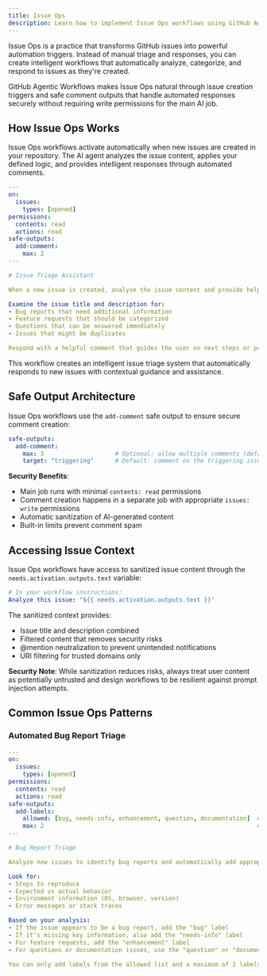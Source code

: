 ```yaml
---
title: Issue Ops
description: Learn how to implement Issue Ops workflows using GitHub Agentic Workflows with issue created triggers and automated comment responses for streamlined issue management.
---
```


Issue Ops is a practice that transforms GitHub issues into powerful automation triggers. Instead of manual triage and responses, you can create intelligent workflows that automatically analyze, categorize, and respond to issues as they're created.

GitHub Agentic Workflows makes Issue Ops natural through issue creation triggers and safe comment outputs that handle automated responses securely without requiring write permissions for the main AI job.

## How Issue Ops Works

Issue Ops workflows activate automatically when new issues are created in your repository. The AI agent analyzes the issue content, applies your defined logic, and provides intelligent responses through automated comments.

```yaml
---
on:
  issues:
    types: [opened]
permissions:
  contents: read
  actions: read
safe-outputs:
  add-comment:
    max: 2
---

# Issue Triage Assistant

When a new issue is created, analyze the issue content and provide helpful guidance.

Examine the issue title and description for:
- Bug reports that need additional information
- Feature requests that should be categorized
- Questions that can be answered immediately
- Issues that might be duplicates

Respond with a helpful comment that guides the user on next steps or provides immediate assistance.
```

This workflow creates an intelligent issue triage system that automatically responds to new issues with contextual guidance and assistance.

## Safe Output Architecture

Issue Ops workflows use the `add-comment` safe output to ensure secure comment creation:

```yaml
safe-outputs:
  add-comment:
    max: 3                    # Optional: allow multiple comments (default: 1)
    target: "triggering"      # Default: comment on the triggering issue/PR
```

**Security Benefits**:
- Main job runs with minimal `contents: read` permissions
- Comment creation happens in a separate job with appropriate `issues: write` permissions  
- Automatic sanitization of AI-generated content
- Built-in limits prevent comment spam

## Accessing Issue Context

Issue Ops workflows have access to sanitized issue content through the `needs.activation.outputs.text` variable:

```yaml
# In your workflow instructions:
Analyze this issue: "${{ needs.activation.outputs.text }}"
```

The sanitized context provides:
- Issue title and description combined
- Filtered content that removes security risks
- @mention neutralization to prevent unintended notifications
- URI filtering for trusted domains only

**Security Note**: While sanitization reduces risks, always treat user content as potentially untrusted and design workflows to be resilient against prompt injection attempts.

## Common Issue Ops Patterns

### Automated Bug Report Triage

```yaml
---
on:
  issues:
    types: [opened]
permissions:
  contents: read
  actions: read
safe-outputs:
  add-labels:
    allowed: [bug, needs-info, enhancement, question, documentation]  # Restrict to specific labels
    max: 2                                                            # Maximum 2 labels per issue
---

# Bug Report Triage

Analyze new issues to identify bug reports and automatically add appropriate labels.

Look for:
- Steps to reproduce
- Expected vs actual behavior  
- Environment information (OS, browser, version)
- Error messages or stack traces

Based on your analysis:
- If the issue appears to be a bug report, add the "bug" label
- If it's missing key information, also add the "needs-info" label
- For feature requests, add the "enhancement" label
- For questions or documentation issues, use the "question" or "documentation" labels

You can only add labels from the allowed list and a maximum of 2 labels per issue.
```

